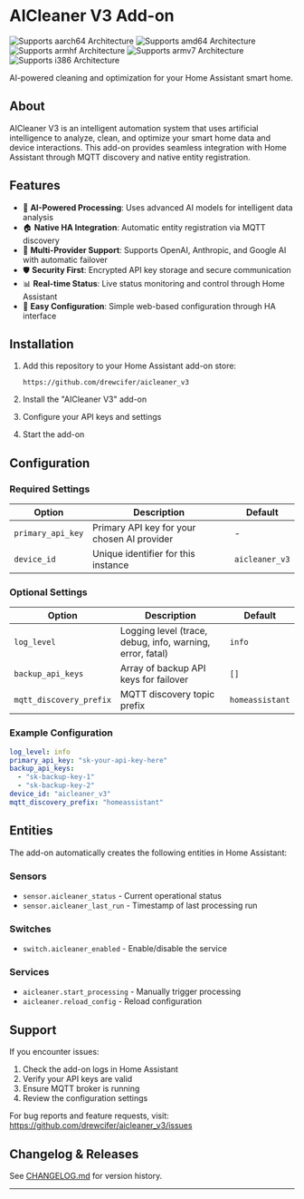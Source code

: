 # AICleaner V3 Add-on

![Supports aarch64 Architecture][aarch64-shield] ![Supports amd64 Architecture][amd64-shield] ![Supports armhf Architecture][armhf-shield] ![Supports armv7 Architecture][armv7-shield] ![Supports i386 Architecture][i386-shield]

AI-powered cleaning and optimization for your Home Assistant smart home.

## About

AICleaner V3 is an intelligent automation system that uses artificial intelligence to analyze, clean, and optimize your smart home data and device interactions. This add-on provides seamless integration with Home Assistant through MQTT discovery and native entity registration.

## Features

- 🤖 **AI-Powered Processing**: Uses advanced AI models for intelligent data analysis
- 🏠 **Native HA Integration**: Automatic entity registration via MQTT discovery
- 🔄 **Multi-Provider Support**: Supports OpenAI, Anthropic, and Google AI with automatic failover
- 🛡️ **Security First**: Encrypted API key storage and secure communication
- 📊 **Real-time Status**: Live status monitoring and control through Home Assistant
- 🔧 **Easy Configuration**: Simple web-based configuration through HA interface

## Installation

1. Add this repository to your Home Assistant add-on store:
   ```
   https://github.com/drewcifer/aicleaner_v3
   ```

2. Install the "AICleaner V3" add-on

3. Configure your API keys and settings

4. Start the add-on

## Configuration

### Required Settings

| Option | Description | Default |
|--------|-------------|---------|
| `primary_api_key` | Primary API key for your chosen AI provider | - |
| `device_id` | Unique identifier for this instance | `aicleaner_v3` |

### Optional Settings

| Option | Description | Default |
|--------|-------------|---------|
| `log_level` | Logging level (trace, debug, info, warning, error, fatal) | `info` |
| `backup_api_keys` | Array of backup API keys for failover | `[]` |
| `mqtt_discovery_prefix` | MQTT discovery topic prefix | `homeassistant` |

### Example Configuration

```yaml
log_level: info
primary_api_key: "sk-your-api-key-here"
backup_api_keys:
  - "sk-backup-key-1"
  - "sk-backup-key-2"
device_id: "aicleaner_v3"
mqtt_discovery_prefix: "homeassistant"
```

## Entities

The add-on automatically creates the following entities in Home Assistant:

### Sensors
- `sensor.aicleaner_status` - Current operational status
- `sensor.aicleaner_last_run` - Timestamp of last processing run

### Switches
- `switch.aicleaner_enabled` - Enable/disable the service

### Services
- `aicleaner.start_processing` - Manually trigger processing
- `aicleaner.reload_config` - Reload configuration

## Support

If you encounter issues:

1. Check the add-on logs in Home Assistant
2. Verify your API keys are valid
3. Ensure MQTT broker is running
4. Review the configuration settings

For bug reports and feature requests, visit: https://github.com/drewcifer/aicleaner_v3/issues

## Changelog & Releases

See [CHANGELOG.md](CHANGELOG.md) for version history.

---

[aarch64-shield]: https://img.shields.io/badge/aarch64-yes-green.svg
[amd64-shield]: https://img.shields.io/badge/amd64-yes-green.svg
[armhf-shield]: https://img.shields.io/badge/armhf-yes-green.svg
[armv7-shield]: https://img.shields.io/badge/armv7-yes-green.svg
[i386-shield]: https://img.shields.io/badge/i386-yes-green.svg